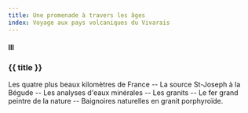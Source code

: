 ```yaml
---
title: Une promenade à travers les âges
index: Voyage aux pays volcaniques du Vivarais
---
```


#### III

### {{ title }}

<div id="tltr">

Les quatre plus beaux kilomètres de France -- La source St-Joseph à la Bégude --
Les analyses d'eaux minérales -- Les granits -- Le fer grand peintre de la
nature -- Baignoires naturelles en granit porphyroïde.

</div>

